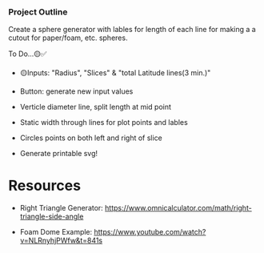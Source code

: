 ### Project Outline
Create a sphere generator with lables for length of each line for making a
a cutout for paper/foam, etc. spheres.

To Do...🟡✅
- 🟡Inputs: "Radius", "Slices" & "total Latitude lines(3 min.)"
- Button: generate new input values
- Verticle diameter line, split length at mid point
- Static width through lines for plot points and lables
- Circles points on both left and right of slice

- Generate printable svg!

# Resources

- Right Triangle Generator: https://www.omnicalculator.com/math/right-triangle-side-angle

- Foam Dome Example: https://www.youtube.com/watch?v=NLRnyhjPWfw&t=841s
